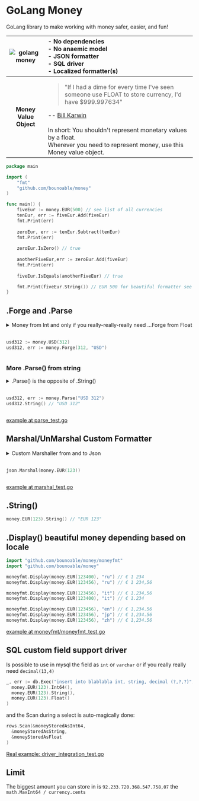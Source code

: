 # GoLang Money

GoLang library to make working with money safer, easier, and fun!

|![golang money](./assets/radical-golang-money.png "Money") | - No dependencies<br>- No anaemic model<br>- JSON formatter<br>- SQL driver<br>- Localized formatter(s)| 
|     :---:      | :--- |
|  <strong>Money Value Object</strong> | <blockquote> "If I had a dime for every time I've seen someone use FLOAT to store currency, I'd have $999.997634"</blockquote> -- [Bill Karwin](https://twitter.com/billkarwin/status/347561901460447232) <br><br>In short: You shouldn't represent monetary values by a float.<br>Wherever you need to represent money, use this Money value object.    |

```go
package main

import (
    "fmt"
    "github.com/bounoable/money"
)

func main() {
    fiveEur := money.EUR(500) // see list of all currencies
    tenEur, err := fiveEur.Add(fiveEur)
    fmt.Print(err)
    
    zeroEur, err := tenEur.Subtract(tenEur)
    fmt.Print(err)
    
    zeroEur.IsZero() // true
    
    anotherFiveEur,err := zeroEur.Add(fiveEur)
    fmt.Print(err)
    
    fiveEur.IsEquals(anotherFiveEur) // true

    fmt.Print(fiveEur.String()) // EUR 500 for beautiful formatter see below 
}
```

## .Forge and .Parse 


<details><summary>
Money from Int and only if you really-really-really need ...Forge from Float<br><br>

```go
usd312 := money.USD(312)
usd312, err := money.Forge(312, "USD")
```

</summary>
<p>

```go
usd312 := money.FloatUSD(3.12)
usd312, err := money.ForgeFloat(3.12, "USD")
```

</p>
</details>
        
   
### More .Parse() from string

<details><summary>
.Parse() is the opposite of .String()<br><br>

```go
usd312, err := money.Parse("USD 312")
usd312.String() // "USD 312"
```
</summary>
<p>

```go
eur312, err := money.ParseWithFallback("312", "EUR")
 
// this uses EUR because the string has it   
eur312, err := money.ParseWithFallback("EUR 312", "JPY")

// not suggested solution use ParseWithFallback if you have to deal with multiple currencies
money.DefaultCurrencyCode="JPY"
jpy312, err := money.Parse("312")
```

</p>
</details>

[example at parse_test.go](./parse_test.go)
        
## Marshal/UnMarshal Custom Formatter 

<details><summary>
Custom Marshaller from and to Json<br><br>

```go
json.Marshal(money.EUR(123))
```

</summary>
<p>

will produce the simplified json for `money.DTO`:

```json
{"amount":123,"currency":"EUR","symbol":"€","cents":100}
```

and

```go
m := &Money{}
json.Unmarshal([]byte('{"amount":123,"currency":"EUR","symbol":"€","cents":100}'), m)
```

will produce the `money.EUR(123)`  

</p>
</details>

[example at marshal_test.go](./marshal_test.go)

## .String()

```go
money.EUR(123).String() // "EUR 123"
```

## .Display() beautiful money depending based on locale 

```go
import "github.com/bounoable/money/moneyfmt"
import "github.com/bounoable/money"

moneyfmt.Display(money.EUR(123400), "ru") // € 1 234
moneyfmt.Display(money.EUR(123456), "ru") // € 1 234,56

moneyfmt.Display(money.EUR(123456), "it") // € 1.234,56
moneyfmt.Display(money.EUR(123400), "it") // € 1.234

moneyfmt.Display(money.EUR(123456), "en") // € 1,234.56
moneyfmt.Display(money.EUR(123456), "jp") // € 1,234.56
moneyfmt.Display(money.EUR(123456), "zh") // € 1,234.56
```

[example at moneyfmt/moneyfmt_test.go](./moneyfmt/moneyfmt_test.go)
    
     
## SQL custom field support driver 

Is possible to use in mysql the field as `int` or `varchar` or if you really really need `decimal(13,4)`

```go
_, err := db.Exec("insert into blablabla int, string, decimal (?,?,?)",
  money.EUR(123).Int64(),
  money.EUR(123).String(),
  money.EUR(123).Float()
)  
```

and the Scan during a select is auto-magically done: 

```go
rows.Scan(&moneyStoredAsInt64,
  &moneyStoredAsString,
  &moneyStoredAsFloat
)
```

[Real example: driver_integration_test.go](./driver_integration_test.go)
   
## Limit

The biggest amount you can store in is `92.233.720.368.547.758,07` the `math.MaxInt64 / currency.cents`    